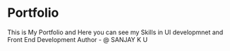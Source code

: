 # Portfolio
This is My Portfolio and Here you can see my Skills in UI developmnet and Front End Development
Author - @ SANJAY K U
